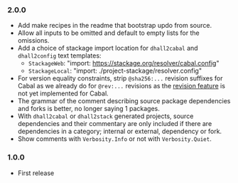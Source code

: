 ### 2.0.0
* Add make recipes in the readme that bootstrap updo from source.
* Allow all inputs to be omitted and default to empty lists for the omissions.
* Add a choice of stackage import location for `dhall2cabal` and `dhall2config`
  text templates:
    - `StackageWeb`: "import: https://stackage.org/resolver/cabal.config"
    - `StackageLocal`: "import: ./project-stackage/resolver.config"
* For version equality constraints, strip `@sha256:...` revision suffixes for
  Cabal as we already do for `@rev:...` revisions as the [revision
  feature](https://github.com/haskell/cabal/issues/7833) is not yet implemented
  for Cabal.
* The grammar of the comment describing source package dependencies and forks is
  better, no longer saying 1 packages.
* With `dhall2cabal` or `dhall2stack` generated projects, source dependencies
  and their commentary are only included if there are dependencies in a
  category; internal or external, dependency or fork.
* Show comments with `Verbosity.Info` or not with `Verbosity.Quiet`.

### 1.0.0
* First release